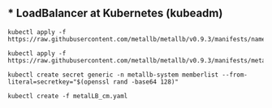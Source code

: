 ## * LoadBalancer at Kubernetes (kubeadm)

```
kubectl apply -f https://raw.githubusercontent.com/metallb/metallb/v0.9.3/manifests/namespace.yaml
```

```
kubectl apply -f https://raw.githubusercontent.com/metallb/metallb/v0.9.3/manifests/metallb.yaml
```

```
kubectl create secret generic -n metallb-system memberlist --from-literal=secretkey="$(openssl rand -base64 128)"
```

```
kubectl create -f metalLB_cm.yaml
```
